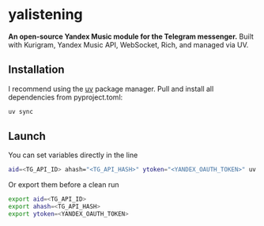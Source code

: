 # yalistening
**An open-source Yandex Music module for the Telegram messenger.** Built with Kurigram, Yandex Music API, WebSocket, Rich, and managed via UV.

## Installation

I recommend using the [uv](https://docs.astral.sh/uv/getting-started/installation/) package manager. Pull and install all dependencies from pyproject.toml:
```bash
uv sync
```
## Launch
You can set variables directly in the line
```bash
aid=<TG_API_ID> ahash="<TG_API_HASH>" ytoken="<YANDEX_OAUTH_TOKEN>" uv run python main.py
```
Or export them before a clean run
```bash
export aid=<TG_API_ID>
export ahash=<TG_API_HASH>
export ytoken=<YANDEX_OAUTH_TOKEN>
```